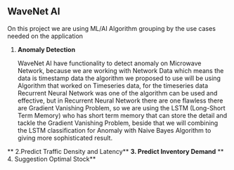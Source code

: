 ## WaveNet AI

On this project we are using ML/AI Algorithm grouping by the use cases needed on the application 

  1. **Anomaly Detection**

     WaveNet AI have functionality to detect anomaly on Microwave Network, because we are working with Network Data which means the data is timestamp data the algorithm we proposed to use will be using Algorithm that worked on Timeseries data, for the timeseries data Recurrent Neural Network was one of the algorithm can be used and effective, but in Recurrent Neural Network there are one flawless there are Gradient Vanishing Problem, so we are using the LSTM (Long-Short Term Memory) who has short term memory that can store the detail and tackle the Gradient Vanishing Problem, beside that we will combining the LSTM classification for Anomaly with Naive Bayes Algorithm to giving more sophisticated result.
    
  ** 2.Predict Traffic Density and Latency**
  **3. Predict Inventory Demand**
 ** 4. Suggestion Optimal Stock**
